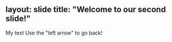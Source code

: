 layout: slide
title: "Welcome to our second slide!"
------
My text 
Use the "left arrow" to go back!
